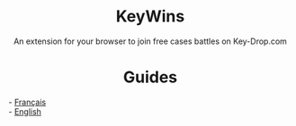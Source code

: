 <h1 align="center">KeyWins</h1>
<p align="center">An extension for your browser to join free cases battles on Key-Drop.com</p>

<h1 align="center">Guides</h1>
- <a href="https://github.com/KucoDEV/KeyWins/blob/main/Guides/fr.MD" align="center">Français</a>
<br>
- <a href="https://github.com/KucoDEV/KeyWins/blob/main/Guides/en.MD" align="center">English</a>
